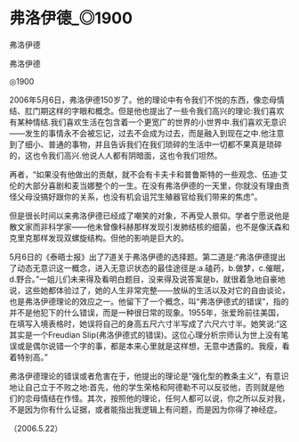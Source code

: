 # 弗洛伊德_◎1900

弗洛伊德

弗洛伊德

◎1900

2006年5月6日，弗洛伊德150岁了。他的理论中有令我们不悦的东西，像恋母情结、肛门期这样的字眼和概念。但是他也提出了一些令我们高兴的理论:我们喜欢有某种情结.我们喜欢生活在包含着一个更宽广的世界的小世界中.我们喜欢无意识——发生的事情永不会被忘记，过去不会成为过去，而是融入到现在之中.他注意到了细小、普通的事物，并且告诉我们在我们琐碎的生活中一切都不果真是琐碎的，这也令我们高兴.他说人人都有阴暗面，这也令我们坦然。

再者，“如果没有他做出的贡献，就不会有卡夫卡和普鲁斯特的一些观念、伍迪·艾伦的大部分喜剧和麦当娜整个的一生。在没有弗洛伊德的一天里，你就没有理由责怪父母没搞好跟你的关系，也没有机会诅咒生殖器官给我们带来的焦虑”。

但是很长时间以来弗洛伊德已经成了嘲笑的对象，不再受人景仰。学者宁愿说他是散文家而非科学家——他未曾像科赫那样发现引发肺结核的细菌，也不是像沃森和克里克那样发现双螺旋结构。但他的影响是巨大的。

5月6日的《泰晤士报》出了7道关于弗洛伊德的选择题。第二道是:“弗洛伊德提出了动态无意识这一概念，进入无意识状态的最佳途径是:a.磕药，b.做梦，c.催眠，d.野合。”一姐儿们未来得及看明白题目，没来得及说答案是b，就很着急地自豪地说，这些她都体验过了，她的人生非常完整——放纵的生活以及对它的自由谈论，也是弗洛伊德理论的效应之一。他留下了一个概念，叫“弗洛伊德式的错误”，指的并不是他犯下的什么错误，而是一种很日常的现象。1955年，张爱玲前往美国，在填写入境表格时，她误将自己的身高五尺六寸半写成了六尺六寸半。她笑说:“这其实是一个Freudian Slip(弗洛伊德式的错误)。这位心理分析宗师认为世上没有笔误或是偶尔说错一个字的事，都是本来心里就是这样想，无意中透露的。我瘦，看着特别高。”

弗洛伊德理论的错误或者危害在于，他提出的理论是“强化型的教条主义”，有意识地让自己立于不败之地:首先，他的学生荣格和阿德勒不可以反驳他，否则就是他们的恋母情结在作怪。其次，按照他的理论，任何人都可以说，你之所以反对我，不是因为你有什么证据，或者能指出我逻辑上有问题，而是因为你得了神经症。

（2006.5.22）